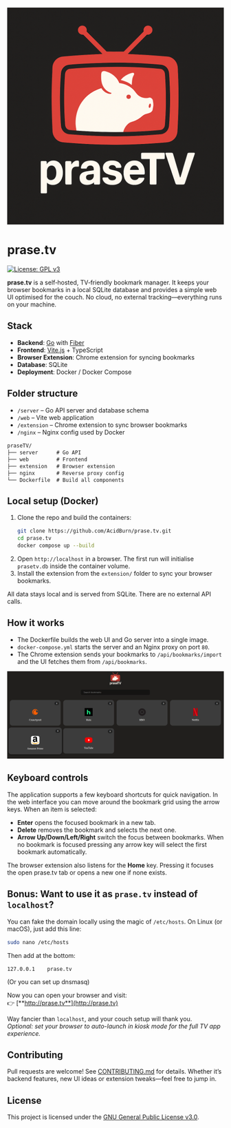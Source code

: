 
![Screenshot](/web/public/icon.png)
# prase.tv

[![License: GPL v3](https://img.shields.io/badge/License-GPLv3-blue.svg)](https://www.gnu.org/licenses/gpl-3.0)

**prase.tv** is a self‑hosted, TV‑friendly bookmark manager. It keeps your browser bookmarks in a local SQLite database and provides a simple web UI optimised for the couch. No cloud, no external tracking—everything runs on your machine.

## Stack
- **Backend**: [Go](https://golang.org/) with [Fiber](https://gofiber.io)
- **Frontend**: [Vite.js](https://vitejs.dev/) + TypeScript
- **Browser Extension**: Chrome extension for syncing bookmarks
- **Database**: SQLite
- **Deployment**: Docker / Docker Compose

## Folder structure
- `/server` – Go API server and database schema
- `/web` – Vite web application
- `/extension` – Chrome extension to sync browser bookmarks
- `/nginx` – Nginx config used by Docker

```
praseTV/
├── server      # Go API
├── web         # Frontend
├── extension   # Browser extension
├── nginx       # Reverse proxy config
└── Dockerfile  # Build all components
```

## Local setup (Docker)
1. Clone the repo and build the containers:
   ```bash
   git clone https://github.com/AcidBurn/prase.tv.git
   cd prase.tv
   docker compose up --build
   ```
2. Open `http://localhost` in a browser. The first run will initialise `prasetv.db` inside the container volume.
3. Install the extension from the `extension/` folder to sync your browser bookmarks.

All data stays local and is served from SQLite. There are no external API calls.

## How it works
- The Dockerfile builds the web UI and Go server into a single image.
- `docker-compose.yml` starts the server and an Nginx proxy on port `80`.
- The Chrome extension sends your bookmarks to `/api/bookmarks/import` and the UI fetches them from `/api/bookmarks`.

![Screenshot](screenshot.png)


## Keyboard controls

The application supports a few keyboard shortcuts for quick navigation. In the
web interface you can move around the bookmark grid using the arrow keys. When
an item is selected:

- **Enter** opens the focused bookmark in a new tab.
- **Delete** removes the bookmark and selects the next one.
- **Arrow Up/Down/Left/Right** switch the focus between bookmarks.
  When no bookmark is focused pressing any arrow key will select the first
  bookmark automatically.

The browser extension also listens for the **Home** key. Pressing it focuses the
open prase.tv tab or opens a new one if none exists.


## Bonus: Want to use it as `prase.tv` instead of `localhost`?

You can fake the domain locally using the magic of `/etc/hosts`. On Linux (or macOS), just add this line:

```bash
sudo nano /etc/hosts
```

Then add at the bottom:
```
127.0.0.1    prase.tv
```

(Or you can set up dnsmasq)

Now you can open your browser and visit:\
👉 [**http://prase.tv**](http://prase.tv)

Way fancier than `localhost`, and your couch setup will thank you.\
*Optional: set your browser to auto-launch in kiosk mode for the full TV app experience.*


## Contributing
Pull requests are welcome! See [CONTRIBUTING.md](CONTRIBUTING.md) for details. Whether it’s backend features, new UI ideas or extension tweaks—feel free to jump in.

## License
This project is licensed under the [GNU General Public License v3.0](LICENSE).